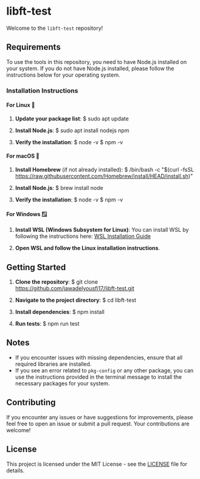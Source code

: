 # libft-test

Welcome to the `libft-test` repository!

## Requirements

To use the tools in this repository, you need to have Node.js installed on your system. If you do not have Node.js installed, please follow the instructions below for your operating system.

### Installation Instructions

#### For Linux 🐧

1. **Update your package list**:
   $ sudo apt update

2. **Install Node.js**:
   $ sudo apt install nodejs npm

3. **Verify the installation**:
   $ node -v
   $ npm -v

#### For macOS 🍏

1. **Install Homebrew** (if not already installed):
   $ /bin/bash -c "$(curl -fsSL https://raw.githubusercontent.com/Homebrew/install/HEAD/install.sh)"

2. **Install Node.js**:
   $ brew install node

3. **Verify the installation**:
   $ node -v
   $ npm -v

#### For Windows 🪟

1. **Install WSL (Windows Subsystem for Linux)**:
   You can install WSL by following the instructions here: [WSL Installation Guide](https://learn.microsoft.com/en-us/windows/wsl/install)

2. **Open WSL and follow the Linux installation instructions**.

## Getting Started

1. **Clone the repository**:
   $ git clone https://github.com/jawadelyousfi17/libft-test.git

2. **Navigate to the project directory**:
   $ cd libft-test

3. **Install dependencies**:
   $ npm install

4. **Run tests**:
   $ npm run test

## Notes

- If you encounter issues with missing dependencies, ensure that all required libraries are installed.
- If you see an error related to `pkg-config` or any other package, you can use the instructions provided in the terminal message to install the necessary packages for your system.

## Contributing

If you encounter any issues or have suggestions for improvements, please feel free to open an issue or submit a pull request. Your contributions are welcome!

## License

This project is licensed under the MIT License - see the [LICENSE](LICENSE) file for details.

